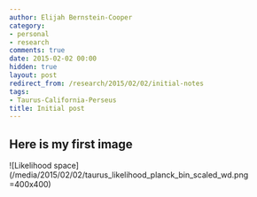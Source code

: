 ```yaml
---
author: Elijah Bernstein-Cooper
category:
- personal
- research
comments: true
date: 2015-02-02 00:00
hidden: true
layout: post
redirect_from: /research/2015/02/02/initial-notes
tags:
- Taurus-California-Perseus
title: Initial post
---
```


## Here is my first image

  ![Likelihood space](/media/2015/02/02/taurus_likelihood_planck_bin_scaled_wd.png =400x400)